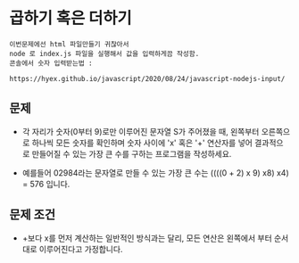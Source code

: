 # 곱하기 혹은 더하기

```
이번문제에선 html 파일만들기 귀찮아서
node 로 index.js 파일을 실행해서 값을 입력하게끔 작성함.
콘솔에서 숫자 입력받는법 :

https://hyex.github.io/javascript/2020/08/24/javascript-nodejs-input/

```

## 문제

-   각 자리가 숫자(0부터 9)로만 이루어진 문자열 S가 주어졌을 때, 왼쪽부터 오른쪽으로 하나씩 모든 숫자를 확인하며 숫자 사이에 'x' 혹은 '+' 연산자를 넣어 결과적으로 만들어질 수 있는 가장 큰 수를 구하는 프로그램을 작성하세요.

-   예를들어 02984라는 문자열로 만들 수 있는 가장 큰 수는 ((((0 + 2) x 9) x8) x4) = 576 입니다.

## 문제 조건

-   +보다 x를 먼저 계산하는 일반적인 방식과는 달리, 모든 연산은 왼쪽에서 부터 순서대로 이루어진다고 가정합니다.
